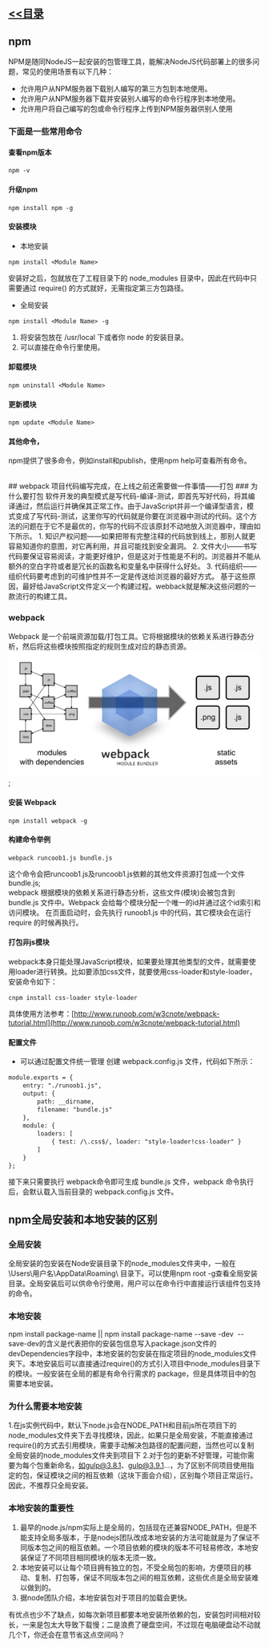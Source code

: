 ## [<<目录](https://github.com/snsart/blog/blob/master/README.md)

## npm
NPM是随同NodeJS一起安装的包管理工具，能解决NodeJS代码部署上的很多问题，常见的使用场景有以下几种：
* 允许用户从NPM服务器下载别人编写的第三方包到本地使用。
* 允许用户从NPM服务器下载并安装别人编写的命令行程序到本地使用。
* 允许用户将自己编写的包或命令行程序上传到NPM服务器供别人使用

### 下面是一些常用命令
#### 查看npm版本
```
npm -v
```
#### 升级npm
```
npm install npm -g 
```
#### 安装模块
* 本地安装
```
npm install <Module Name>
```
安装好之后，<Module Name>包就放在了工程目录下的 node_modules 目录中，因此在代码中只需要通过 require(<Module Name>) 的方式就好，无需指定第三方包路径。

* 全局安装
```
npm install <Module Name> -g
```
1. 将安装包放在 /usr/local 下或者你 node 的安装目录。
2. 可以直接在命令行里使用。

#### 卸载模块
```
npm uninstall <Module Name>
```

#### 更新模块
```
npm update <Module Name>
```

#### 其他命令，
npm提供了很多命令，例如install和publish，使用npm help可查看所有命令。

<br>
## webpack
项目代码编写完成，在上线之前还需要做一件事情——打包
### 为什么要打包
软件开发的典型模式是写代码-编译-测试，即首先写好代码，将其编译通过，然后运行并确保其正常工作。由于JavaScript并非一个编译型语言，模式变成了写代码-测试，这里你写的代码就是你要在浏览器中测试的代码。这个方法的问题在于它不是最优的，你写的代码不应该原封不动地放入浏览器中，理由如下所示。
1. 知识产权问题——如果把带有完整注释的代码放到线上，那别人就更容易知道你的意图，对它再利用，并且可能找到安全漏洞。
2. 文件大小——书写代码要保证容易阅读，才能更好维护，但是这对于性能是不利的。浏览器并不能从额外的空白字符或者是冗长的函数名和变量名中获得什么好处。
3. 代码组织——组织代码要考虑到的可维护性并不一定是传送给浏览器的最好方式。
基于这些原因，最好给JavaScript文件定义一个构建过程。webback就是解决这些问题的一款流行的构建工具。

### webpack
Webpack 是一个前端资源加载/打包工具。它将根据模块的依赖关系进行静态分析，然后将这些模块按照指定的规则生成对应的静态资源。
![webpack功能演示图](https://github.com/snsart/blog/blob/master/diary/images/2018122601.png);

#### 安装 Webpack
```
npm install webpack -g
```

#### 构建命令举例
```
webpack runcoob1.js bundle.js
```
这个命令会把runcoob1.js及runcoob1.js依赖的其他文件资源打包成一个文件bundle.js;<br>
webpack 根据模块的依赖关系进行静态分析，这些文件(模块)会被包含到 bundle.js 文件中。Webpack 会给每个模块分配一个唯一的id并通过这个id索引和访问模块。 在页面启动时，会先执行 runoob1.js 中的代码，其它模块会在运行require 的时候再执行。

#### 打包非js模块
webpack本身只能处理JavaScript模块，如果要处理其他类型的文件，就需要使用loader进行转换。比如要添加css文件，就要使用css-loader和style-loader，安装命令如下：
```
cnpm install css-loader style-loader
```
具体使用方法参考：[http://www.runoob.com/w3cnote/webpack-tutorial.html](http://www.runoob.com/w3cnote/webpack-tutorial.html)

#### 配置文件
* 可以通过配置文件统一管理
创建 webpack.config.js 文件，代码如下所示：
```
module.exports = {
    entry: "./runoob1.js",
    output: {
        path: __dirname,
        filename: "bundle.js"
    },
    module: {
        loaders: [
            { test: /\.css$/, loader: "style-loader!css-loader" }
        ]
    }
};
```
接下来只需要执行 webpack命令即可生成 bundle.js 文件，webpack 命令执行后，会默认载入当前目录的 webpack.config.js 文件。

## npm全局安装和本地安装的区别
### 全局安装
全局安装的包安装在Node安装目录下的node_modules文件夹中，一般在 \Users\用户名\AppData\Roaming\ 目录下。可以使用npm root -g查看全局安装目录。全局安装后可以供命令行使用，用户可以在命令行中直接运行该组件包支持的命令。
### 本地安装
npm install package-name || npm install package-name --save -dev  --save-dev的含义是代表把你的安装包信息写入package.json文件的devDependencies字段中，本地安装的包安装在指定项目的node_modules文件夹下。本地安装后可以直接通过require()的方式引入项目中node_modules目录下的模块。一般安装在全局的都是有命令行需求的 package，但是具体项目中的包需要本地安装。

### 为什么需要本地安装
1.在js实例代码中，默认下node.js会在NODE_PATH和目前js所在项目下的node_modules文件夹下去寻找模块，因此，如果只是全局安装，不能直接通过require()的方式去引用模块，需要手动解决包路径的配置问题，当然也可以复制全局安装的node_modules文件夹到项目下
2.对于包的更新不好管理，可能你需要为每个包重新命名，如gulp@3.8.1、gulp@3.9.1...，为了区别不同项目使用指定的包，保证模块之间的相互依赖（这块下面会介绍），区别每个项目正常运行。
因此，不推荐只全局安装。

### 本地安装的重要性
1. 最早的node.js/npm实际上是全局的，包括现在还兼容NODE_PATH，但是不能支持全局多版本，于是nodejs团队改成本地安装的方法可能就是为了保证不同版本包之间的相互依赖。一个项目依赖的模块的版本不可轻易修改，本地安装保证了不同项目相同模块的版本无须一致。
2. 本地安装可以让每个项目拥有独立的包，不受全局包的影响，方便项目的移动、复制、打包等，保证不同版本包之间的相互依赖，这些优点是全局安装难以做到的。
3. 据node团队介绍，本地安装包对于项目的加载会更快。<br>

有优点也少不了缺点，如每次新项目都要本地安装所依赖的包，安装包时间相对较长，一来是包太大导致下载慢；二是浪费了硬盘空间，不过现在电脑硬盘动不动就几个T，你还会在意节省这点空间吗？